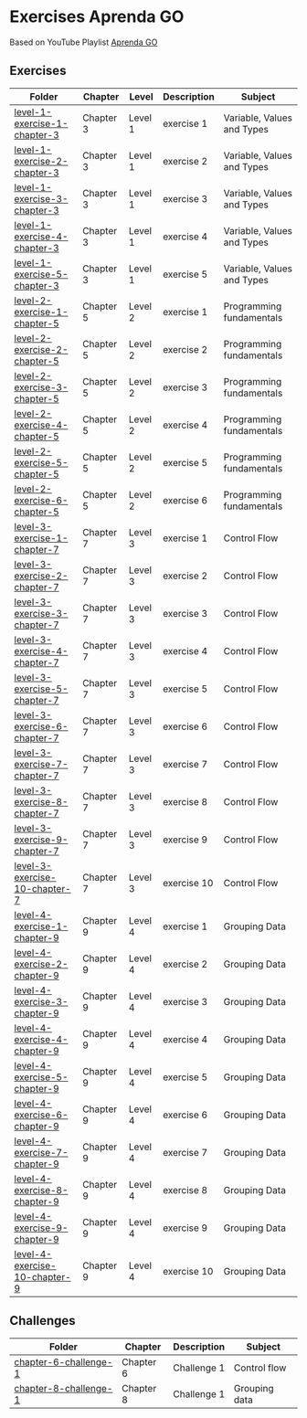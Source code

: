 # Exercises Aprenda GO

Based on YouTube Playlist [Aprenda GO](https://www.youtube.com/playlist?list=PLCKpcjBB_VlBsxJ9IseNxFllf-UFEXOdg)

## Exercises

| Folder                                                                                                                                            | Chapter   | Level   | Description | Subject                    |
| ------------------------------------------------------------------------------------------------------------------------------------------------- | --------- | ------- | ----------- | -------------------------- |
| [level-1-exercise-1-chapter-3](https://github.com/androdri1998/practice-go/tree/main/exercises-aprenda-go/level-1-exercise-1-chapter-3/main.go)   | Chapter 3 | Level 1 | exercise 1  | Variable, Values and Types |
| [level-1-exercise-2-chapter-3](https://github.com/androdri1998/practice-go/tree/main/exercises-aprenda-go/level-1-exercise-2-chapter-3/main.go)   | Chapter 3 | Level 1 | exercise 2  | Variable, Values and Types |
| [level-1-exercise-3-chapter-3](https://github.com/androdri1998/practice-go/tree/main/exercises-aprenda-go/level-1-exercise-3-chapter-3/main.go)   | Chapter 3 | Level 1 | exercise 3  | Variable, Values and Types |
| [level-1-exercise-4-chapter-3](https://github.com/androdri1998/practice-go/tree/main/exercises-aprenda-go/level-1-exercise-4-chapter-3/main.go)   | Chapter 3 | Level 1 | exercise 4  | Variable, Values and Types |
| [level-1-exercise-5-chapter-3](https://github.com/androdri1998/practice-go/tree/main/exercises-aprenda-go/level-1-exercise-5-chapter-3/main.go)   | Chapter 3 | Level 1 | exercise 5  | Variable, Values and Types |
| [level-2-exercise-1-chapter-5](https://github.com/androdri1998/practice-go/tree/main/exercises-aprenda-go/level-2-exercise-1-chapter-5/main.go)   | Chapter 5 | Level 2 | exercise 1  | Programming fundamentals   |
| [level-2-exercise-2-chapter-5](https://github.com/androdri1998/practice-go/tree/main/exercises-aprenda-go/level-2-exercise-2-chapter-5/main.go)   | Chapter 5 | Level 2 | exercise 2  | Programming fundamentals   |
| [level-2-exercise-3-chapter-5](https://github.com/androdri1998/practice-go/tree/main/exercises-aprenda-go/level-2-exercise-3-chapter-5/main.go)   | Chapter 5 | Level 2 | exercise 3  | Programming fundamentals   |
| [level-2-exercise-4-chapter-5](https://github.com/androdri1998/practice-go/tree/main/exercises-aprenda-go/level-2-exercise-4-chapter-5/main.go)   | Chapter 5 | Level 2 | exercise 4  | Programming fundamentals   |
| [level-2-exercise-5-chapter-5](https://github.com/androdri1998/practice-go/tree/main/exercises-aprenda-go/level-2-exercise-5-chapter-5/main.go)   | Chapter 5 | Level 2 | exercise 5  | Programming fundamentals   |
| [level-2-exercise-6-chapter-5](https://github.com/androdri1998/practice-go/tree/main/exercises-aprenda-go/level-2-exercise-6-chapter-5/main.go)   | Chapter 5 | Level 2 | exercise 6  | Programming fundamentals   |
| [level-3-exercise-1-chapter-7](https://github.com/androdri1998/practice-go/tree/main/exercises-aprenda-go/level-3-exercise-1-chapter-7/main.go)   | Chapter 7 | Level 3 | exercise 1  | Control Flow               |
| [level-3-exercise-2-chapter-7](https://github.com/androdri1998/practice-go/tree/main/exercises-aprenda-go/level-3-exercise-2-chapter-7/main.go)   | Chapter 7 | Level 3 | exercise 2  | Control Flow               |
| [level-3-exercise-3-chapter-7](https://github.com/androdri1998/practice-go/tree/main/exercises-aprenda-go/level-3-exercise-3-chapter-7/main.go)   | Chapter 7 | Level 3 | exercise 3  | Control Flow               |
| [level-3-exercise-4-chapter-7](https://github.com/androdri1998/practice-go/tree/main/exercises-aprenda-go/level-3-exercise-4-chapter-7/main.go)   | Chapter 7 | Level 3 | exercise 4  | Control Flow               |
| [level-3-exercise-5-chapter-7](https://github.com/androdri1998/practice-go/tree/main/exercises-aprenda-go/level-3-exercise-5-chapter-7/main.go)   | Chapter 7 | Level 3 | exercise 5  | Control Flow               |
| [level-3-exercise-6-chapter-7](https://github.com/androdri1998/practice-go/tree/main/exercises-aprenda-go/level-3-exercise-6-chapter-7/main.go)   | Chapter 7 | Level 3 | exercise 6  | Control Flow               |
| [level-3-exercise-7-chapter-7](https://github.com/androdri1998/practice-go/tree/main/exercises-aprenda-go/level-3-exercise-7-chapter-7/main.go)   | Chapter 7 | Level 3 | exercise 7  | Control Flow               |
| [level-3-exercise-8-chapter-7](https://github.com/androdri1998/practice-go/tree/main/exercises-aprenda-go/level-3-exercise-8-chapter-7/main.go)   | Chapter 7 | Level 3 | exercise 8  | Control Flow               |
| [level-3-exercise-9-chapter-7](https://github.com/androdri1998/practice-go/tree/main/exercises-aprenda-go/level-3-exercise-9-chapter-7/main.go)   | Chapter 7 | Level 3 | exercise 9  | Control Flow               |
| [level-3-exercise-10-chapter-7](https://github.com/androdri1998/practice-go/tree/main/exercises-aprenda-go/level-3-exercise-10-chapter-7/main.go) | Chapter 7 | Level 3 | exercise 10 | Control Flow               |
| [level-4-exercise-1-chapter-9](https://github.com/androdri1998/practice-go/tree/main/exercises-aprenda-go/level-4-exercise-1-chapter-9/main.go)   | Chapter 9 | Level 4 | exercise 1  | Grouping Data              |
| [level-4-exercise-2-chapter-9](https://github.com/androdri1998/practice-go/tree/main/exercises-aprenda-go/level-4-exercise-2-chapter-9/main.go)   | Chapter 9 | Level 4 | exercise 2  | Grouping Data              |
| [level-4-exercise-3-chapter-9](https://github.com/androdri1998/practice-go/tree/main/exercises-aprenda-go/level-4-exercise-3-chapter-9/main.go)   | Chapter 9 | Level 4 | exercise 3  | Grouping Data              |
| [level-4-exercise-4-chapter-9](https://github.com/androdri1998/practice-go/tree/main/exercises-aprenda-go/level-4-exercise-4-chapter-9/main.go)   | Chapter 9 | Level 4 | exercise 4  | Grouping Data              |
| [level-4-exercise-5-chapter-9](https://github.com/androdri1998/practice-go/tree/main/exercises-aprenda-go/level-4-exercise-5-chapter-9/main.go)   | Chapter 9 | Level 4 | exercise 5  | Grouping Data              |
| [level-4-exercise-6-chapter-9](https://github.com/androdri1998/practice-go/tree/main/exercises-aprenda-go/level-4-exercise-6-chapter-9/main.go)   | Chapter 9 | Level 4 | exercise 6  | Grouping Data              |
| [level-4-exercise-7-chapter-9](https://github.com/androdri1998/practice-go/tree/main/exercises-aprenda-go/level-4-exercise-7-chapter-9/main.go)   | Chapter 9 | Level 4 | exercise 7  | Grouping Data              |
| [level-4-exercise-8-chapter-9](https://github.com/androdri1998/practice-go/tree/main/exercises-aprenda-go/level-4-exercise-8-chapter-9/main.go)   | Chapter 9 | Level 4 | exercise 8  | Grouping Data              |
| [level-4-exercise-9-chapter-9](https://github.com/androdri1998/practice-go/tree/main/exercises-aprenda-go/level-4-exercise-9-chapter-9/main.go)   | Chapter 9 | Level 4 | exercise 9  | Grouping Data              |
| [level-4-exercise-10-chapter-9](https://github.com/androdri1998/practice-go/tree/main/exercises-aprenda-go/level-4-exercise-10-chapter-9/main.go) | Chapter 9 | Level 4 | exercise 10 | Grouping Data              |

## Challenges

| Folder                                                                                                                                       | Chapter   | Description | Subject       |
| -------------------------------------------------------------------------------------------------------------------------------------------- | --------- | ----------- | ------------- |
| [chapter-6-challenge-1](https://github.com/androdri1998/practice-go/tree/main/exercises-aprenda-go/challenges/chapter-6-challenge-1/main.go) | Chapter 6 | Challenge 1 | Control flow  |
| [chapter-8-challenge-1](https://github.com/androdri1998/practice-go/tree/main/exercises-aprenda-go/challenges/chapter-8-challenge-1/main.go) | Chapter 8 | Challenge 1 | Grouping data |

